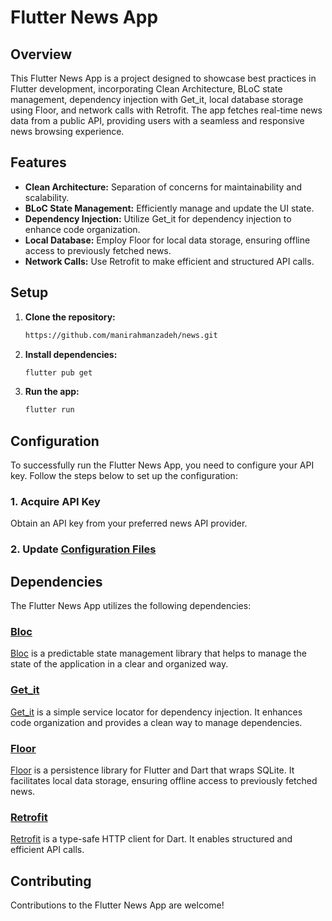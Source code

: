 # Flutter News App

## Overview

This Flutter News App is a project designed to showcase best practices in Flutter development, incorporating Clean Architecture, BLoC state management, dependency injection with Get_it, local database storage using Floor, and network calls with Retrofit. The app fetches real-time news data from a public API, providing users with a seamless and responsive news browsing experience.

## Features

- **Clean Architecture:** Separation of concerns for maintainability and scalability.
- **BLoC State Management:** Efficiently manage and update the UI state.
- **Dependency Injection:** Utilize Get_it for dependency injection to enhance code organization.
- **Local Database:** Employ Floor for local data storage, ensuring offline access to previously fetched news.
- **Network Calls:** Use Retrofit to make efficient and structured API calls.

## Setup

1. **Clone the repository:**
   ```bash
   https://github.com/manirahmanzadeh/news.git

2. **Install dependencies:**
    ```bash
   flutter pub get

3. **Run the app:**
   ```bash
   flutter run

## Configuration

To successfully run the Flutter News App, you need to configure your API key. Follow the steps below to set up the configuration:

### 1. Acquire API Key

Obtain an API key from your preferred news API provider.

### 2. Update [Configuration Files](lib/src/core/constants/constants.dart)

## Dependencies

The Flutter News App utilizes the following dependencies:

### [Bloc](https://pub.dev/packages/flutter_bloc)

[Bloc](https://pub.dev/packages/flutter_bloc) is a predictable state management library that helps to manage the state of the application in a clear and organized way.

### [Get_it](https://pub.dev/packages/get_it)

[Get_it](https://pub.dev/packages/get_it) is a simple service locator for dependency injection. It enhances code organization and provides a clean way to manage dependencies.

### [Floor](https://pub.dev/packages/floor)

[Floor](https://pub.dev/packages/floor) is a persistence library for Flutter and Dart that wraps SQLite. It facilitates local data storage, ensuring offline access to previously fetched news.

### [Retrofit](https://pub.dev/packages/retrofit)

[Retrofit](https://pub.dev/packages/retrofit) is a type-safe HTTP client for Dart. It enables structured and efficient API calls.

## Contributing

Contributions to the Flutter News App are welcome!

